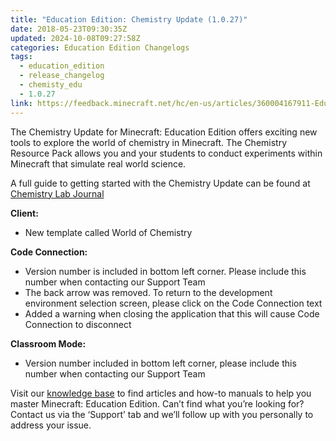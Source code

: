 ```yaml
---
title: "Education Edition: Chemistry Update (1.0.27)"
date: 2018-05-23T09:30:35Z
updated: 2024-10-08T09:27:58Z
categories: Education Edition Changelogs
tags:
  - education_edition
  - release_changelog
  - chemisty_edu
  - 1.0.27
link: https://feedback.minecraft.net/hc/en-us/articles/360004167911-Education-Edition-Chemistry-Update-1-0-27
---
```


The Chemistry Update for Minecraft: Education Edition offers exciting new tools to explore the world of chemistry in Minecraft. The Chemistry Resource Pack allows you and your students to conduct experiments within Minecraft that simulate real world science.  
  
A full guide to getting started with the Chemistry Update can be found at [Chemistry Lab Journal](https://aka.ms/labjournal)  
  
**Client:**

- New template called World of Chemistry

  
**Code Connection:**

- Version number is included in bottom left corner. Please include this number when contacting our Support Team
- The back arrow was removed. To return to the development environment selection screen, please click on the Code Connection text
- Added a warning when closing the application that this will cause Code Connection to disconnect

  
**Classroom Mode:**

- Version number included in bottom left corner, please include this number when contacting our Support Team

  
Visit our [knowledge base](https://feedback.minecraft.net/hc/en-us/categories/115000410252-Knowledge-Base) to find articles and how-to manuals to help you master Minecraft: Education Edition. Can’t find what you’re looking for? Contact us via the ‘Support’ tab and we’ll follow up with you personally to address your issue.
